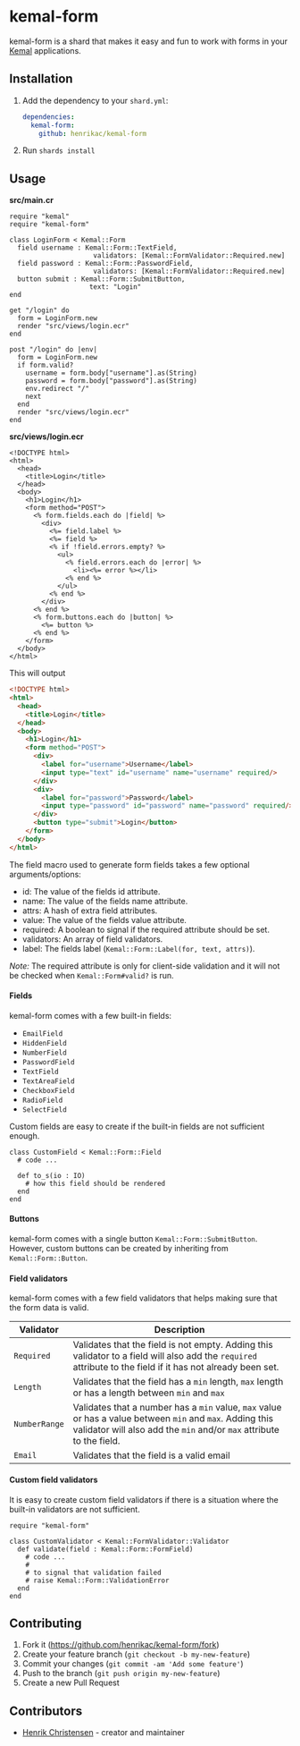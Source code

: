 # kemal-form

kemal-form is a shard that makes it easy and fun to work with forms in your [Kemal](https://kemalcr.com/) applications.

## Installation

1. Add the dependency to your `shard.yml`:

   ```yaml
   dependencies:
     kemal-form:
       github: henrikac/kemal-form
   ```

2. Run `shards install`

## Usage

**src/main.cr**
```crystal
require "kemal"
require "kemal-form"

class LoginForm < Kemal::Form
  field username : Kemal::Form::TextField,
                     validators: [Kemal::FormValidator::Required.new]
  field password : Kemal::Form::PasswordField,
                     validators: [Kemal::FormValidator::Required.new]
  button submit : Kemal::Form::SubmitButton,
                    text: "Login"
end

get "/login" do
  form = LoginForm.new
  render "src/views/login.ecr"
end

post "/login" do |env|
  form = LoginForm.new
  if form.valid?
    username = form.body["username"].as(String)
    password = form.body["password"].as(String)
    env.redirect "/"
    next
  end
  render "src/views/login.ecr"
end
```

**src/views/login.ecr**
```erb
<!DOCTYPE html>
<html>
  <head>
    <title>Login</title>
  </head>
  <body>
    <h1>Login</h1>
    <form method="POST">
      <% form.fields.each do |field| %>
        <div>
          <%= field.label %>
          <%= field %>
          <% if !field.errors.empty? %>
            <ul>
              <% field.errors.each do |error| %>
                <li><%= error %></li>
              <% end %>
            </ul>
          <% end %>
        </div>
      <% end %>
	  <% form.buttons.each do |button| %>
        <%= button %>
      <% end %>
	</form>
  </body>
</html>
```

This will output

```html
<!DOCTYPE html>
<html>
  <head>
    <title>Login</title>
  </head>
  <body>
    <h1>Login</h1>
    <form method="POST">
      <div>
        <label for="username">Username</label>
        <input type="text" id="username" name="username" required/>
      </div>
      <div>
        <label for="password">Password</label>
        <input type="password" id="password" name="password" required/>
      </div>
      <button type="submit">Login</button>
    </form>
  </body>
</html>
```

The field macro used to generate form fields takes a few optional arguments/options:
+ id: The value of the fields id attribute.
+ name: The value of the fields name attribute.
+ attrs: A hash of extra field attributes.
+ value: The value of the fields value attribute.
+ required: A boolean to signal if the required attribute should be set.
+ validators: An array of field validators.
+ label: The fields label (`Kemal::Form::Label(for, text, attrs)`).

*Note:* The required attribute is only for client-side validation and it will not be checked when `Kemal::Form#valid?` is run.

#### Fields

kemal-form comes with a few built-in fields:
+ `EmailField`
+ `HiddenField`
+ `NumberField`
+ `PasswordField`
+ `TextField`
+ `TextAreaField`
+ `CheckboxField`
+ `RadioField`
+ `SelectField`

Custom fields are easy to create if the built-in fields are not sufficient enough.

```crystal
class CustomField < Kemal::Form::Field
  # code ...

  def to_s(io : IO)
    # how this field should be rendered
  end
end
```

#### Buttons

kemal-form comes with a single button `Kemal::Form::SubmitButton`. However, custom buttons can be created by inheriting from `Kemal::Form::Button`.

#### Field validators

kemal-form comes with a few field validators that helps making sure that the form data is valid.

| Validator | Description |
| --- | --- |
| `Required` | Validates that the field is not empty. Adding this validator to a field will also add the `required` attribute to the field if it has not already been set. |
| `Length` | Validates that the field has a `min` length, `max` length or has a length between `min` and `max` |
| `NumberRange` | Validates that a number has a `min` value, `max` value or has a value between `min` and `max`. Adding this validator will also add the `min` and/or `max` attribute to the field. |
| `Email` | Validates that the field is a valid email |

#### Custom field validators

It is easy to create custom field validators if there is a situation where the built-in validators are not sufficient.

```crystal
require "kemal-form"

class CustomValidator < Kemal::FormValidator::Validator
  def validate(field : Kemal::Form::FormField)
    # code ...
    #
    # to signal that validation failed
    # raise Kemal::Form::ValidationError
  end
end
```

## Contributing

1. Fork it (<https://github.com/henrikac/kemal-form/fork>)
2. Create your feature branch (`git checkout -b my-new-feature`)
3. Commit your changes (`git commit -am 'Add some feature'`)
4. Push to the branch (`git push origin my-new-feature`)
5. Create a new Pull Request

## Contributors

- [Henrik Christensen](https://github.com/henrikac) - creator and maintainer
